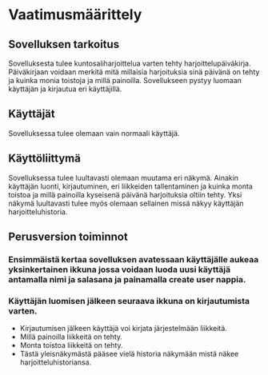# Vaatimusmäärittely
## Sovelluksen tarkoitus
Sovelluksesta tulee kuntosaliharjoittelua varten tehty harjoittelupäiväkirja. Päiväkirjaan voidaan merkitä mitä millaisia harjoituksia sinä päivänä on tehty ja kuinka monia toistoja ja millä painoilla. Sovellukseen pystyy luomaan käyttäjän ja kirjautua eri käyttäjillä.

## Käyttäjät
Sovelluksessa tulee olemaan vain normaali käyttäjä.

## Käyttöliittymä
Sovelluksessa tulee luultavasti olemaan muutama eri näkymä. Ainakin käyttäjän luonti, kirjautuminen, eri liikkeiden tallentaminen ja kuinka monta toistoa ja millä painoilla kyseisenä päivänä harjoituksia oltiin tehty. Yksi näkymä luultavasti tulee myös olemaan sellainen missä näkyy käyttäjän harjoitteluhistoria.

## Perusversion toiminnot
### Ensimmäistä kertaa sovelluksen avatessaan käyttäjälle aukeaa yksinkertainen ikkuna jossa voidaan luoda uusi käyttäjä antamalla nimi ja salasana ja painamalla create user nappia.

### Käyttäjän luomisen jälkeen seuraava ikkuna on kirjautumista varten.
* Kirjautumisen jälkeen käyttäjä voi kirjata järjestelmään liikkeitä.
* Millä painoilla liikkeitä on tehty.
* Monta toistoa liikkeitä on tehty.
* Tästä yleisnäkymästä pääsee vielä historia näkymään mistä näkee harjoitteluhistoriansa.
